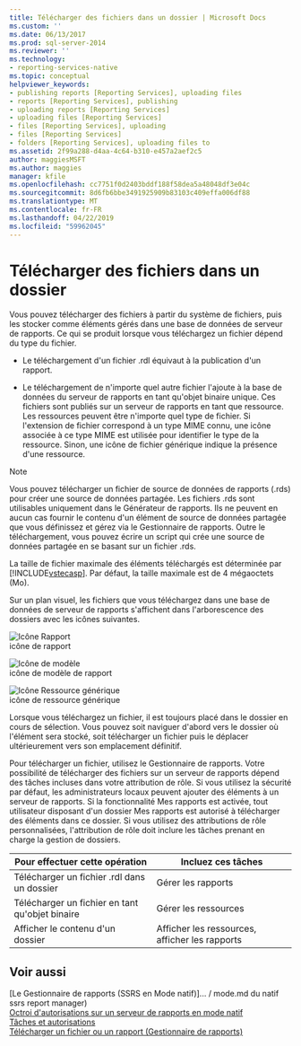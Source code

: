 ```yaml
---
title: Télécharger des fichiers dans un dossier | Microsoft Docs
ms.custom: ''
ms.date: 06/13/2017
ms.prod: sql-server-2014
ms.reviewer: ''
ms.technology:
- reporting-services-native
ms.topic: conceptual
helpviewer_keywords:
- publishing reports [Reporting Services], uploading files
- reports [Reporting Services], publishing
- uploading reports [Reporting Services]
- uploading files [Reporting Services]
- files [Reporting Services], uploading
- files [Reporting Services]
- folders [Reporting Services], uploading files to
ms.assetid: 2f99a288-d4aa-4c64-b310-e457a2aef2c5
author: maggiesMSFT
ms.author: maggies
manager: kfile
ms.openlocfilehash: cc7751f0d2403bddf188f58dea5a48048df3e04c
ms.sourcegitcommit: 8d6fb6bbe3491925909b83103c409effa006df88
ms.translationtype: MT
ms.contentlocale: fr-FR
ms.lasthandoff: 04/22/2019
ms.locfileid: "59962045"
---
```

# <a name="upload-files-to-a-folder"></a>Télécharger des fichiers dans un dossier
  Vous pouvez télécharger des fichiers à partir du système de fichiers, puis les stocker comme éléments gérés dans une base de données de serveur de rapports. Ce qui se produit lorsque vous téléchargez un fichier dépend du type du fichier.  
  
-   Le téléchargement d'un fichier .rdl équivaut à la publication d'un rapport.  
  
-   Le téléchargement de n'importe quel autre fichier l'ajoute à la base de données du serveur de rapports en tant qu'objet binaire unique. Ces fichiers sont publiés sur un serveur de rapports en tant que ressource. Les ressources peuvent être n'importe quel type de fichier. Si l'extension de fichier correspond à un type MIME connu, une icône associée à ce type MIME est utilisée pour identifier le type de la ressource. Sinon, une icône de fichier générique indique la présence d'une ressource.  
  
> [!NOTE]  
>  Vous pouvez télécharger un fichier de source de données de rapports (.rds) pour créer une source de données partagée. Les fichiers .rds sont utilisables uniquement dans le Générateur de rapports. Ils ne peuvent en aucun cas fournir le contenu d'un élément de source de données partagée que vous définissez et gérez via le Gestionnaire de rapports. Outre le téléchargement, vous pouvez écrire un script qui crée une source de données partagée en se basant sur un fichier .rds.  
  
 La taille de fichier maximale des éléments téléchargés est déterminée par [!INCLUDE[vstecasp](../../includes/vstecasp-md.md)]. Par défaut, la taille maximale est de 4 mégaoctets (Mo).  
  
 Sur un plan visuel, les fichiers que vous téléchargez dans une base de données de serveur de rapports s'affichent dans l'arborescence des dossiers avec les icônes suivantes.  
  
 ![Icône Rapport](../media/hlp-16doc.gif "Icône Rapport")  
icône de rapport  
  
 ![Icône de modèle](../media/model-icon.gif "Icône de modèle")  
icône de modèle de rapport  
  
 ![Icône Ressource générique](../media/hlp-16file.gif "Icône Ressource générique")  
icône de ressource générique  
  
 Lorsque vous téléchargez un fichier, il est toujours placé dans le dossier en cours de sélection. Vous pouvez soit naviguer d'abord vers le dossier où l'élément sera stocké, soit télécharger un fichier puis le déplacer ultérieurement vers son emplacement définitif.  
  
 Pour télécharger un fichier, utilisez le Gestionnaire de rapports. Votre possibilité de télécharger des fichiers sur un serveur de rapports dépend des tâches incluses dans votre attribution de rôle. Si vous utilisez la sécurité par défaut, les administrateurs locaux peuvent ajouter des éléments à un serveur de rapports. Si la fonctionnalité Mes rapports est activée, tout utilisateur disposant d'un dossier Mes rapports est autorisé à télécharger des éléments dans ce dossier. Si vous utilisez des attributions de rôle personnalisées, l'attribution de rôle doit inclure les tâches prenant en charge la gestion de dossiers.  
  
|Pour effectuer cette opération|Incluez ces tâches|  
|----------------|-------------------------|  
|Télécharger un fichier .rdl dans un dossier|Gérer les rapports|  
|Télécharger un fichier en tant qu'objet binaire|Gérer les ressources|  
|Afficher le contenu d'un dossier|Afficher les ressources, afficher les rapports|  
  
## <a name="see-also"></a>Voir aussi  
 [Le Gestionnaire de rapports &#40;SSRS en Mode natif&#41;]... / mode.md du natif ssrs report manager)   
 [Octroi d'autorisations sur un serveur de rapports en mode natif](../security/granting-permissions-on-a-native-mode-report-server.md)   
 [Tâches et autorisations](../security/tasks-and-permissions.md)   
 [Télécharger un fichier ou un rapport &#40;Gestionnaire de rapports&#41;](../reports/upload-a-file-or-report-report-manager.md)  
  
  
